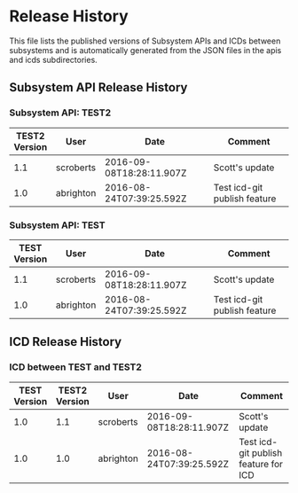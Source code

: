 # Release History

This file lists the published versions of Subsystem APIs and ICDs between subsystems 
and is automatically generated from the JSON files in the apis and icds subdirectories.

## Subsystem API Release History

### Subsystem API: TEST2

TEST2<br>Version | User | Date | Comment
--------|------|------|--------
1.1|scroberts | 2016-09-08T18:28:11.907Z | Scott's update 
1.0|abrighton | 2016-08-24T07:39:25.592Z | Test icd-git publish feature 

### Subsystem API: TEST

TEST<br>Version | User | Date | Comment
--------|------|------|--------
1.1 | scroberts | 2016-09-08T18:28:11.907Z | Scott's update
1.0 | abrighton | 2016-08-24T07:39:25.592Z | Test icd-git publish feature


ICD Release History
-------------------

### ICD between TEST and TEST2

TEST<br>Version | TEST2<br> Version | User | Date | Comment
--------|--------|------|------|--------
1.0 | 1.1 | scroberts | 2016-09-08T18:28:11.907Z | Scott's update
1.0 | 1.0 | abrighton | 2016-08-24T07:39:25.592Z | Test icd-git publish feature for ICD


